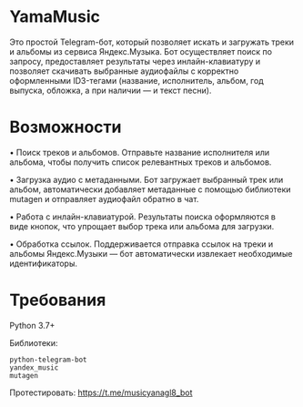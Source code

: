 # YamaMusic

Это простой Telegram-бот, который позволяет искать и загружать треки и альбомы из сервиса Яндекс.Музыка. Бот осуществляет поиск по запросу, предоставляет результаты через инлайн-клавиатуру и позволяет скачивать выбранные аудиофайлы с корректно оформленными ID3-тегами (название, исполнитель, альбом, год выпуска, обложка, а при наличии — и текст песни).

# Возможности

•	Поиск треков и альбомов. Отправьте название исполнителя или альбома, чтобы получить список релевантных треков и альбомов.

•	Загрузка аудио с метаданными. Бот загружает выбранный трек или альбом, автоматически добавляет метаданные с помощью библиотеки mutagen и отправляет аудиофайл обратно в чат.

•	Работа с инлайн-клавиатурой. Результаты поиска оформляются в виде кнопок, что упрощает выбор трека или альбома для загрузки.

•	Обработка ссылок. Поддерживается отправка ссылок на треки и альбомы Яндекс.Музыки — бот автоматически извлекает необходимые идентификаторы.

# Требования
Python 3.7+

Библиотеки:
```
python-telegram-bot
yandex_music
mutagen
```

Протестировать: https://t.me/musicyanagl8_bot
